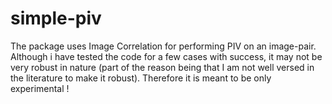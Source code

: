 # simple-piv

The package uses Image Correlation for performing PIV on an image-pair. Although i have tested the code for a few cases with success, it may not be very robust in nature (part of the reason being that I am not well versed in the literature to make it robust). Therefore it is meant to be only experimental !
